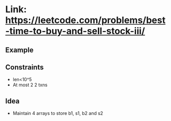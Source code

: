 # Link: https://leetcode.com/problems/best-time-to-buy-and-sell-stock-iii/

## Example

## Constraints

- len<10^5
- At most 2 2 txns

## Idea

- Maintain 4 arrays to store b1, s1, b2 and s2
